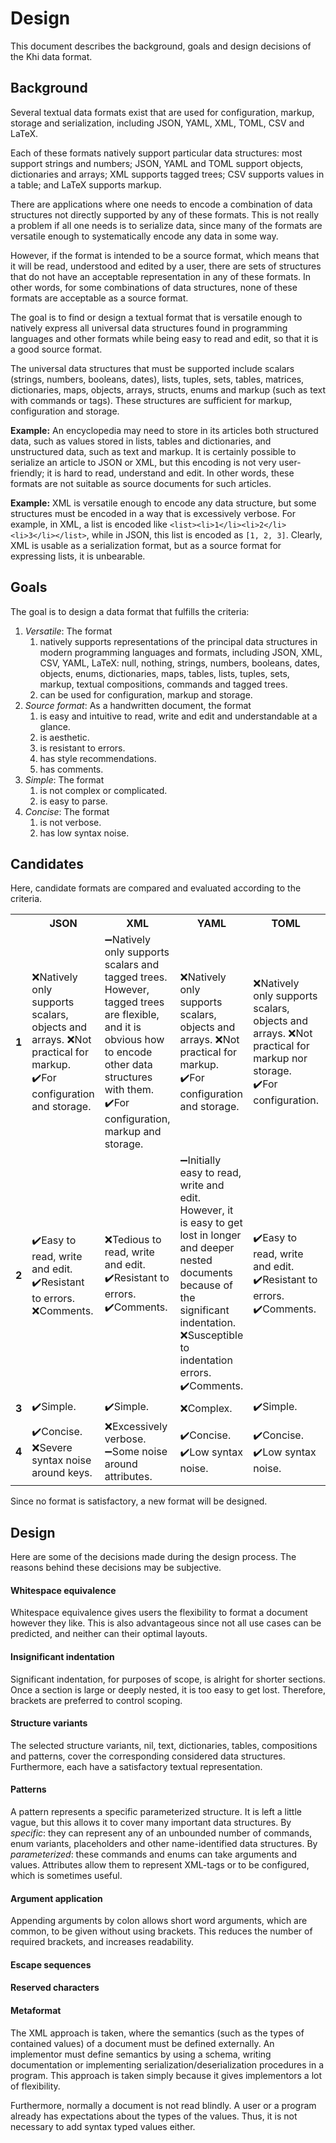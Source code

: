 # Design

This document describes the background, goals and design decisions of the Khi data
format.

## Background

Several textual data formats exist that are used for configuration, markup, storage
and serialization, including JSON, YAML, XML, TOML, CSV and LaTeX.

Each of these formats natively support particular data structures: most support strings
and numbers; JSON, YAML and TOML support objects, dictionaries and arrays; XML supports
tagged trees; CSV supports values in a table; and LaTeX supports markup.

There are applications where one needs to encode a combination of data structures not directly
supported by any of these formats. This is not really a problem if all one needs is
to serialize data, since many of the formats are versatile enough to systematically
encode any data in some way.

However, if the format is intended to be a source format, which means that it will
be read, understood and edited by a user, there are sets of structures that do not
have an acceptable representation in any of these formats. In other words, for some
combinations of data structures, none of these formats are acceptable as a source
format.

The goal is to find or design a textual format that is versatile enough to natively
express all universal data structures found in programming languages and other formats
while being easy to read and edit, so that it is a good source format.

The universal data structures that must be supported include scalars (strings, numbers,
booleans, dates), lists, tuples, sets, tables, matrices, dictionaries, maps, objects,
arrays, structs, enums and markup (such as text with commands or tags). These structures
are sufficient for markup, configuration and storage.

**Example:** An encyclopedia may need to store in its articles both structured data,
such as values stored in lists, tables and dictionaries, and unstructured data, such
as text and markup. It is certainly possible to serialize an article to JSON or XML,
but this encoding is not very user-friendly; it is hard to read, understand and edit.
In other words, these formats are not suitable as source documents for such articles.

**Example:** XML is versatile enough to encode any data structure, but some structures
must be encoded in a way that is excessively verbose. For example, in XML, a list
is encoded like `<list><li>1</li><li>2</li><li>3</li></list>`, while in JSON, this
list is encoded as `[1, 2, 3]`. Clearly, XML is usable as a serialization format,
but as a source format for expressing lists, it is unbearable.

## Goals

The goal is to design a data format that fulfills the criteria:

1. *Versatile*: The format
   1. natively supports representations of the principal data structures in modern
      programming languages and formats, including JSON, XML, CSV, YAML, LaTeX:
      null, nothing, strings, numbers, booleans, dates, objects, enums, dictionaries,
      maps, tables, lists, tuples, sets, markup, textual compositions, commands and
      tagged trees.
   2. can be used for configuration, markup and storage.
2. *Source format*: As a handwritten document, the format
   1. is easy and intuitive to read, write and edit and understandable at a glance.
   2. is aesthetic.
   3. is resistant to errors.
   4. has style recommendations.
   5. has comments.
3. *Simple*: The format
   1. is not complex or complicated.
   2. is easy to parse.
4. *Concise*: The format
   1. is not verbose.
   2. has low syntax noise.

## Candidates

Here, candidate formats are compared and evaluated according to the criteria.

<table>
 <tr><th></th><th>JSON</th><th>XML</th><th>YAML</th><th>TOML</th><th>DSV/CSV</th><th>LaTeX</th></tr>
 <tr>
  <td><b>1</b></td>
  <td>
   ❌Natively only supports scalars, objects and arrays.
   ❌Not practical for markup.
   ✔️For configuration and storage.
  </td>
  <td>
   ➖️Natively only supports scalars and tagged trees. However, tagged trees are flexible, and it is obvious how to encode other data structures with them.
   ✔️For configuration, markup and storage.
  </td>
  <td>
   ❌Natively only supports scalars, objects and arrays.
   ❌Not practical for markup.
   ✔️For configuration and storage.
  </td>
  <td>
   ❌Natively only supports scalars, objects and arrays.
   ❌Not practical for markup nor storage.
   ✔️For configuration.
  </td>
  <td>
   ❌Natively only supports scalars in a table.
   ❌Not practical for markup nor configuration.
   ✔️For storage.
  </td>
  <td>
   ❌Natively only supports text and commands.
   ❌Not practical for configuration or storage.
   ✔️For markup.
  </td>
 </tr>
 <tr>
  <td><b>2</b></td>
  <td>
   ✔️Easy to read, write and edit.
   ✔️Resistant to errors.
   ❌Comments.
  </td>
  <td>
   ❌️Tedious to read, write and edit.
   ✔️Resistant to errors.
   ✔️Comments.
  </td>
  <td>
   ➖️Initially easy to read, write and edit. However, it is easy to get lost in longer and deeper nested documents because of the significant indentation.
   ❌️Susceptible to indentation errors.
   ✔️Comments.
  </td>
  <td>
   ✔️Easy to read, write and edit.
   ✔️Resistant to errors.
   ✔️Comments.
  </td>
  <td>
   ✔️Easy to read, write and edit.
   ✔️Resistant to errors.
   ❌Comments.
  </td>
  <td>
   ➖️Can be tedious to read, write and edit due to terseness, significant blank lines, likeness of text and commands and number of brackets needed.
   ✔️Comments.
  </td>
 </tr>
 <tr>
  <td><b>3</b></td>
  <td>✔️Simple.</td>
  <td>✔️Simple.</td>
  <td>❌Complex.</td>
  <td>✔️Simple.</td>
  <td>✔️Simple.</td>
  <td>❌Complex.</td>
 </tr>
 <tr>
  <td><b>4</b></td>
  <td>✔️Concise. ❌Severe syntax noise around keys.</td>
  <td>❌Excessively verbose. ➖️️Some noise around attributes.</td>
  <td>✔️Concise. ✔️Low syntax noise.</td>
  <td>✔️Concise. ✔️Low syntax noise.</td>
  <td>✔️Concise. ✔️Low syntax noise.</td>
  <td>✔️Concise. ✔️Low syntax noise.</td>
 </tr>
</table>

Since no format is satisfactory, a new format will be designed.

## Design

Here are some of the decisions made during the design process. The reasons behind
these decisions may be subjective.

#### Whitespace equivalence

Whitespace equivalence gives users the flexibility to format a document however they
like. This is also advantageous since not all use cases can be predicted, and neither
can their optimal layouts.

#### Insignificant indentation

Significant indentation, for purposes of scope, is alright for shorter sections. Once
a section is large or deeply nested, it is too easy to get lost. Therefore, brackets
are preferred to control scoping.

#### Structure variants

The selected structure variants, nil, text, dictionaries, tables, compositions and
patterns, cover the corresponding considered data structures. Furthermore, each have
a satisfactory textual representation.

#### Patterns

A pattern represents a specific parameterized structure. It is left a little vague,
but this allows it to cover many important data structures. By *specific*: they can
represent any of an unbounded number of commands, enum variants, placeholders and
other name-identified data structures. By *parameterized*: these commands and enums
can take arguments and values. Attributes allow them to represent XML-tags or to be
configured, which is sometimes useful.

#### Argument application

Appending arguments by colon allows short word arguments, which are common, to be
given without using brackets. This reduces the number of required brackets, and increases
readability.

#### Escape sequences

#### Reserved characters

#### Metaformat

The XML approach is taken, where the semantics (such as the types of contained values)
of a document must be defined externally. An implementor must define semantics by
using a schema, writing documentation or implementing serialization/deserialization
procedures in a program. This approach is taken simply because it gives implementors
a lot of flexibility.

Furthermore, normally a document is not read blindly. A user or a program already
has expectations about the types of the values. Thus, it is not necessary to add syntax
typed values either.
